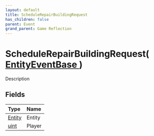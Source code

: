 ```yaml
---
layout: default
title: ScheduleRepairBuildingRequest
has_children: false
parent: Event
grand_parent: Game Reflection
---
```

# ScheduleRepairBuildingRequest( [ EntityEventBase ](/riftbreaker-wiki/docs/game-reflection/events/entity_event_base/) )
Description 

## Fields

| Type | Name |
|:----------|:--------------|
| [Entity](/riftbreaker-wiki/docs/game-reflection/classes/entity/) | Entity |
| [uint](/riftbreaker-wiki/docs/game-reflection/components/uint/) | Player |

